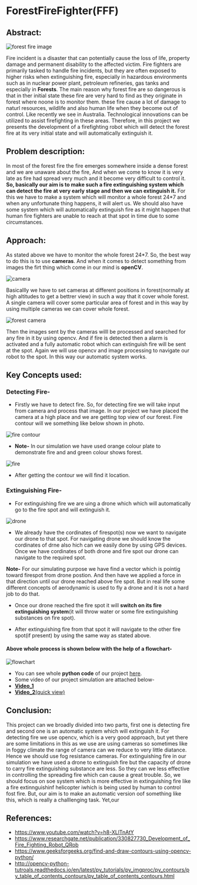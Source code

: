 # ForestFireFighter(FFF)
## Abstract:
![forest fire image](https://github.com/ujjawalece/ForestFireFighter/blob/master/forestfireimg.jpeg)

Fire incident is a disaster that can potentially cause the loss of life, property damage and permanent disability to the affected victim. Fire fighters are primarily tasked to handle fire incidents, but they are often exposed to higher risks when extinguishing fire, especially in hazardous environments such as in nuclear power plant, petroleum refineries, gas tanks and especially in **Forests**. The main reason why forest fire are so dangerous is that in ther initial state these fire are very hard to find as they originate in forest where noone is to monitor them. these fire cause a lot of damage to naturl resources, wildlife and also human life when they become out of control. Like recently we see in Australia. Technological innovations can be utilized to assist firefighting in these areas. Therefore, in this project we presents the development of a firefighting robot which will detect the forest fire at its very initial state and will automatically extinguish it.


## Problem description:

In most of the forest fire the fire emerges somewhere inside a dense forest and we are unaware about the fire, And when we come to know it is very late as fire had spread very much and it become very difficult to control it.
**So, basically our aim is to make such a fire extinguishing system which can detect the fire at very early stage and then we can extinguish it.**
For this we have to make a system which will monitor a whole forest 24*7 and when any unfortunate thing happens, it will alert us.
We should also have some system which will automatically extinguish fire as it might happen that human fire fighters are unable to reach at that spot in time due to some circumstances.


## Approach:



As stated above we have to monitor the whole forest 24*7. So, the best way to do this is to use **cameras**. And when it comes to detect something from images the firt thing which come in our mind is **openCV**.

![camera](https://github.com/ujjawalece/ForestFireFighter/blob/master/WhatsApp%20Image%202020-06-05%20at%209.49.34%20AM.jpeg)


Basicallly we have to set cameras at different positions in forest(normally at high altitudes to get a bettrer view) in such a way that it cover whole forest. A single camera will cover some particular area of forest and in this way by using multiple cameras we can cover whole forest.

![forest camera](https://github.com/ujjawalece/ForestFireFighter/blob/master/WhatsApp%20Image%202020-06-05%20at%209.49.15%20AM.jpeg)

Then the images sent by the cameras willl be processed and searched for any fire in it by using opencv. And if fire is detected then a alarm is activated and a fully automatic robot which can extinguish fire will be sent at the spot. Again we will use opencv and image processing to navigate our robot to the spot. In this way our automatic system works.

## Key Concepts used:

### Detecting Fire-

* Firstly we have to detect fire. So, for detecting fire we will take input from camera and process that image. In our project we have placed the camera at a high place and we are getting top view of our forest. Fire contour will we something like below shown in photo.

![fire contour](https://github.com/ujjawalece/ForestFireFighter/blob/master/Fire%20Contour%20Image.jpeg)

* **Note-** In our simulation we have used orange colour plate to demonstrate fire and and green colour shows forest.

![fire](https://github.com/ujjawalece/ForestFireFighter/blob/master/Fire.png)

* After getting the contour we will find it location.

### Extinguishing Fire-

* For extinguishing fire we are uing a drone which which will automatically go to the fire spot and will extinguish it.

![drone](https://github.com/ujjawalece/ForestFireFighter/blob/master/drone.jpeg)

* We already have the cordinates of firespot(s) now we want to navigate our drone to that spot. For navigating drone we should know the cordinates of drne also hich can we easily done by using GPS devices. Once we have cordinates of both drone and fire spot our drone can navigate to the required spot.

**Note-** For our simulating purpose we have find a vector which is pointig toward firespot from drone postion. And then have we applied a force in that direction until our drone reached above fire spot. But in real life some different concepts of aerodynamic is used to fly a drone and it is not a hard job to do that.

* Once our drone reached the fire spot it will **switch on its fire extinguishing system**(it will throw water or some fire extinguishing substances on fire spot).

* After extinguishing fire from that spot it will navigate to the other fire spot(if present) by using the same way as stated above.

#### Above whole process is shown below with the help of a flowchart-

![flowchart](https://github.com/ujjawalece/ForestFireFighter/blob/master/Flow%20chart.png)

* You can see whole **python code** of our project [here](https://github.com/ujjawalece/ForestFireFighter/blob/master/ForestFireFighter.py).
* Some video of our project simulation are attached below-
* [**Video_1**]()
* [**Video_2**(quick view)]()


## Conclusion:

This project can we broadly divided into two parts, first one is detecting fire and second one is an automatic system which will extinguish it.
For detecting fire we use opencv, which is a very good approach, but yet there are some limitations in this as we use are using cameras so sometimes like in foggy climate the range of camera can we reduce to very little diatance. Hence we should use fog resistance cameras.
For extinguishing fire in our simulation we have used a drone to extinguish fire but the capacity of drone to carry fire extinguishing substance are less. So they can we less effective in controlling the spreading fire which can cause a great trouble. So, we should focus on soe system which is more effective in extinguishing fire like a fire extinnguishinf helicopter iwhich is being used by human to control fost fire. But, our aim is to make an automatic version oof something like this, which is really a challlenging task.
Yet,our



## References:

* https://www.youtube.com/watch?v=h8-XLlTnAtY
* https://www.researchgate.net/publication/330827730_Development_of_Fire_Fighting_Robot_QRob
* https://www.geeksforgeeks.org/find-and-draw-contours-using-opencv-python/
* http://opencv-python-tutroals.readthedocs.io/en/latest/py_tutorials/py_imgproc/py_contours/py_table_of_contents_contours/py_table_of_contents_contours.html


